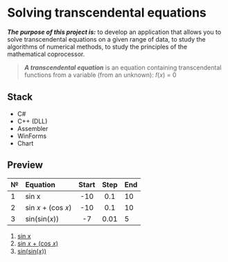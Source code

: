 # Solving transcendental equations

***The purpose of this project is:*** to develop an application that allows you to solve transcendental equations on a given range of data, to study the algorithms of numerical methods, to study the principles of the mathematical coprocessor.

> ***A transcendental equation*** is an equation containing transcendental functions from a variable (from an unknown):
𝑓(𝑥) = 0 

## Stack
- C#
- C++ (DLL)
- Assembler
- WinForms
- Chart

## Preview

| № | Equation        | Start | Step | End |
| - |:--------------- |:-----:|:----:|:----|
| 1 | sin x           |  -10  | 0.1  | 10  |
| 2 | sin 𝑥 + (cos 𝑥) |  -10  | 0.1  | 10  |
| 3 | sin(sin(𝑥))     |  -7   | 0.01 | 5   |

1. [sin x](https://github.com/Pavel-Parkhomenko/Transcendental-Equations/tree/main/preview/screen1.png)
2. [sin 𝑥 + (cos 𝑥)](https://github.com/Pavel-Parkhomenko/Transcendental-Equations/tree/main/preview/screen2.png)
3. [sin(sin(𝑥))](https://github.com/Pavel-Parkhomenko/Transcendental-Equations/tree/main/preview/screen3.png)
